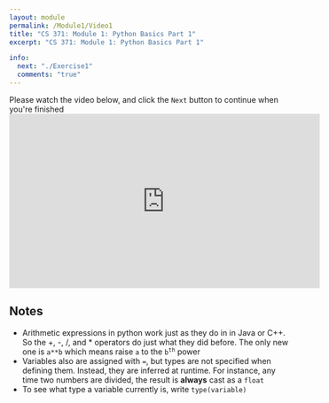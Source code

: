 ```yaml
---
layout: module
permalink: /Module1/Video1
title: "CS 371: Module 1: Python Basics Part 1"
excerpt: "CS 371: Module 1: Python Basics Part 1"

info:
  next: "./Exercise1"
  comments: "true"
---
```


<p>
Please watch the video below, and click the <code>Next</code> button to continue when you're finished

<iframe width="560" height="315" src="https://www.youtube.com/embed/8d4TJLAPk2A" frameborder="0" allow="accelerometer; autoplay; clipboard-write; encrypted-media; gyroscope; picture-in-picture" allowfullscreen></iframe>

<h2>Notes</h2>

<ul>
<li>Arithmetic expressions in python work just as they do in in Java or C++.  So the +, -, /, and * operators do just what they did before.  The only new one is <code>a**b</code> which means raise <code>a</code> to the <code>b<SUP>th</SUP></code> power</li>
<li>Variables also are assigned with <code>=</code>, but types are not specified when defining them.  Instead, they are inferred at runtime.  For instance, any time two numbers are divided, the result is <b>always</b> cast as a <code>float</code></li>
<li>To see what type a variable currently is, write <code>type(variable)</code></li>
</ul>